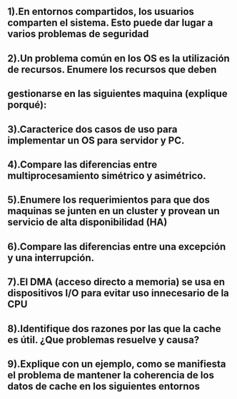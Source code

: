 ## 1).En entornos compartidos, los usuarios comparten el sistema. Esto puede dar lugar a varios problemas de seguridad




## 2).Un problema común en los OS es la utilización de recursos. Enumere los recursos que deben 
## gestionarse en las siguientes maquina (explique porqué):




## 3).Caracterice dos casos de uso para implementar un OS para servidor y PC.





## 4).Compare las diferencias entre multiprocesamiento simétrico y asimétrico.





## 5).Enumere los requerimientos para que dos maquinas se junten en un cluster y provean un servicio de alta disponibilidad (HA)







## 6).Compare las diferencias entre una excepción y una interrupción.






## 7).El DMA (acceso directo a memoria) se usa en dispositivos I/O para evitar uso innecesario de la   CPU







## 8).Identifique dos razones por las que la cache es útil. ¿Que problemas resuelve y causa?








## 9).Explique con un ejemplo, como se manifiesta el problema de mantener la coherencia de los datos de cache en los siguientes entornos
